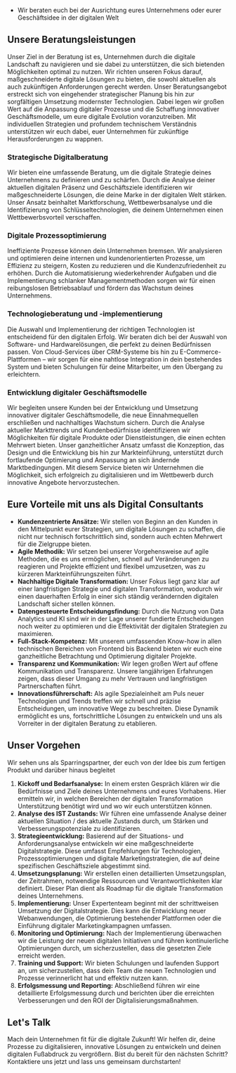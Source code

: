 - Wir beraten euch bei der Ausrichtung eures Unternehmens oder eurer Geschäftsidee in der digitalen Welt

## Unsere Beratungsleistungen

Unser Ziel in der Beratung ist es, Unternehmen durch die digitale Landschaft zu navigieren und sie dabei zu unterstützen, die sich bietenden Möglichkeiten optimal zu nutzen. Wir richten unseren Fokus darauf, maßgeschneiderte digitale Lösungen zu bieten, die sowohl aktuellen als auch zukünftigen Anforderungen gerecht werden. Unser Beratungsangebot erstreckt sich von eingehender strategischer Planung bis hin zur sorgfältigen Umsetzung modernster Technologien. Dabei legen wir großen Wert auf die Anpassung digitaler Prozesse und die Schaffung innovativer Geschäftsmodelle, um eure digitale Evolution voranzutreiben. Mit individuellen Strategien und profundem technischem Verständnis unterstützen wir euch dabei, euer Unternehmen für zukünftige Herausforderungen zu wappnen.

### Strategische Digitalberatung

Wir bieten eine umfassende Beratung, um die digitale Strategie deines Unternehmens zu definieren und zu schärfen. Durch die Analyse deiner aktuellen digitalen Präsenz und Geschäftsziele identifizieren wir maßgeschneiderte Lösungen, die deine Marke in der digitalen Welt stärken. Unser Ansatz beinhaltet Marktforschung, Wettbewerbsanalyse und die Identifizierung von Schlüsseltechnologien, die deinem Unternehmen einen Wettbewerbsvorteil verschaffen.

### Digitale Prozessoptimierung

Ineffiziente Prozesse können dein Unternehmen bremsen. Wir analysieren und optimieren deine internen und kundenorientierten Prozesse, um Effizienz zu steigern, Kosten zu reduzieren und die Kundenzufriedenheit zu erhöhen. Durch die Automatisierung wiederkehrender Aufgaben und die Implementierung schlanker Managementmethoden sorgen wir für einen reibungslosen Betriebsablauf und fördern das Wachstum deines Unternehmens.

### Technologieberatung und -implementierung

Die Auswahl und Implementierung der richtigen Technologien ist entscheidend für den digitalen Erfolg. Wir beraten dich bei der Auswahl von Software- und Hardwarelösungen, die perfekt zu deinen Bedürfnissen passen. Von Cloud-Services über CRM-Systeme bis hin zu E-Commerce-Plattformen – wir sorgen für eine nahtlose Integration in dein bestehendes System und bieten Schulungen für deine Mitarbeiter, um den Übergang zu erleichtern.

### Entwicklung digitaler Geschäftsmodelle

Wir begleiten unsere Kunden bei der Entwicklung und Umsetzung innovativer digitaler Geschäftsmodelle, die neue Einnahmequellen erschließen und nachhaltiges Wachstum sichern. Durch die Analyse aktueller Markttrends und Kundenbedürfnisse identifizieren wir Möglichkeiten für digitale Produkte oder Dienstleistungen, die einen echten Mehrwert bieten. Unser ganzheitlicher Ansatz umfasst die Konzeption, das Design und die Entwicklung bis hin zur Markteinführung, unterstützt durch fortlaufende Optimierung und Anpassung an sich ändernde Marktbedingungen. Mit diesem Service bieten wir Unternehmen die Möglichkeit, sich erfolgreich zu digitalisieren und im Wettbewerb durch innovative Angebote hervorzustechen.

## Eure Vorteile mit uns als Digital Consultants

- **Kundenzentrierte Ansätze:** Wir stellen von Beginn an den Kunden in den Mittelpunkt eurer Strategien, um digitale Lösungen zu schaffen, die nicht nur technisch fortschrittlich sind, sondern auch echten Mehrwert für die Zielgruppe bieten.
- **Agile Methodik:** Wir setzen bei unserer Vorgehensweise auf agile Methoden, die es uns ermöglichen, schnell auf Veränderungen zu reagieren und Projekte effizient und flexibel umzusetzen, was zu kürzeren Markteinführungszeiten führt.
- **Nachhaltige Digitale Transformation:** Unser Fokus liegt ganz klar auf einer langfristigen Strategie und digitalen Transformation, wodurch wir einen dauerhaften Erfolg in einer sich ständig verändernden digitalen Landschaft sicher stellen können.
- **Datengesteuerte Entscheidungsfindung:** Durch die Nutzung von Data Analytics und KI sind wir in der Lage unserer fundierte Entscheidungen noch weiter zu optimieren und die Effektivität der digitalen Strategien zu maximieren.
- **Full-Stack-Kompetenz:** Mit unserem umfassenden Know-how in allen technischen Bereichen von Frontend bis Backend bieten wir euch eine ganzheitliche Betrachtung und Optimierung digitaler Projekte.
- **Transparenz und Kommunikation:** Wir legen großen Wert auf offene Kommunikation und Transparenz. Unsere langjährigen Erfahrungen zeigen, dass dieser Umgang zu mehr Vertrauen und langfristigen Partnerschaften führt.
- **Innovationsführerschaft:** Als agile Spezialeinheit am Puls neuer Technologien und Trends treffen wir schnell und präzise Entscheidungen, um innovative Wege zu beschreiten. Diese Dynamik ermöglicht es uns, fortschrittliche Lösungen zu entwickeln und uns als Vorreiter in der digitalen Beratung zu etablieren.

## Unser Vorgehen

Wir sehen uns als Sparringspartner, der euch von der Idee bis zum fertigen Produkt und darüber hinaus begleitet

1. **Kickoff und Bedarfsanalyse:** In einem ersten Gespräch klären wir die Bedürfnisse und Ziele deines Unternehmens und eures Vorhabens. Hier ermitteln wir, in welchen Bereichen der digitalen Transformation Unterstützung benötigt wird und wo wir euch unterstützen können.
2. **Analyse des IST Zustands:** Wir führen eine umfassende Analyse deiner aktuellen Situation / des aktuelle Zustands durch, um Stärken und Verbesserungspotenziale zu identifizieren.
3. **Strategieentwicklung:** Basierend auf der Situations- und Anforderungsanalyse entwickeln wir eine maßgeschneiderte Digitalstrategie. Diese umfasst Empfehlungen für Technologien, Prozessoptimierungen und digitale Marketingstrategien, die auf deine spezifischen Geschäftsziele abgestimmt sind.
4. **Umsetzungsplanung:** Wir erstellen einen detaillierten Umsetzungsplan, der Zeitrahmen, notwendige Ressourcen und Verantwortlichkeiten klar definiert. Dieser Plan dient als Roadmap für die digitale Transformation deines Unternehmens.
5. **Implementierung:** Unser Expertenteam beginnt mit der schrittweisen Umsetzung der Digitalstrategie. Dies kann die Entwicklung neuer Webanwendungen, die Optimierung bestehender Plattformen oder die Einführung digitaler Marketingkampagnen umfassen.
6. **Monitoring und Optimierung:** Nach der Implementierung überwachen wir die Leistung der neuen digitalen Initiativen und führen kontinuierliche Optimierungen durch, um sicherzustellen, dass die gesetzten Ziele erreicht werden.
7. **Training und Support:** Wir bieten Schulungen und laufenden Support an, um sicherzustellen, dass dein Team die neuen Technologien und Prozesse verinnerlicht hat und effektiv nutzen kann.
8. **Erfolgsmessung und Reporting:** Abschließend führen wir eine detaillierte Erfolgsmessung durch und berichten über die erreichten Verbesserungen und den ROI der Digitalisierungsmaßnahmen.

## Let's Talk

Mach dein Unternehmen fit für die digitale Zukunft! Wir helfen dir, deine Prozesse zu digitalisieren, innovative Lösungen zu entwickeln und deinen digitalen Fußabdruck zu vergrößern. Bist du bereit für den nächsten Schritt? Kontaktiere uns jetzt und lass uns gemeinsam durchstarten!

